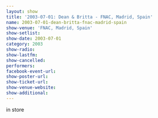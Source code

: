 ```yaml
---
layout: show
title: '2003-07-01: Dean & Britta - FNAC, Madrid, Spain'
name: 2003-07-01-dean-britta-fnac-madrid-spain
show-venue: 'FNAC, Madrid, Spain'
show-setlist: 
show-date: 2003-07-01
category: 2003
show-radio: 
show-lastfm: 
show-cancelled: 
performers: 
facebook-event-url: 
show-poster-url: 
show-ticket-url: 
show-venue-website: 
show-additional: 
---
```


in store
